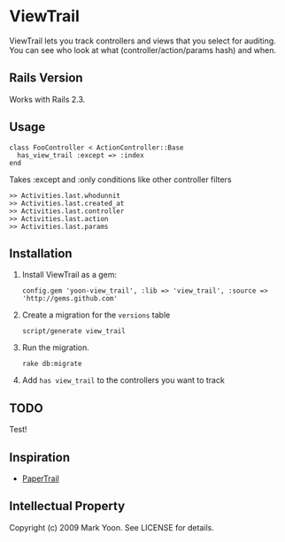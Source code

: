 # ViewTrail

ViewTrail lets you track controllers and views that you select for auditing. You can see who look at what (controller/action/params hash) and when.

## Rails Version

Works with Rails 2.3.

## Usage

    class FooController < ActionController::Base
      has_view_trail :except => :index
    end

Takes :except and :only conditions like other controller filters
    
    >> Activities.last.whodunnit
    >> Activities.last.created_at
    >> Activities.last.controller
    >> Activities.last.action
    >> Activities.last.params
    
## Installation

1. Install ViewTrail as a gem:
  
    `config.gem 'yoon-view_trail', :lib => 'view_trail', :source => 'http://gems.github.com'`

2. Create a migration for the `versions` table
    
    `script/generate view_trail`
  
3. Run the migration.
    
    `rake db:migrate`
  
4. Add `has view_trail` to the controllers you want to track

## TODO

Test!

## Inspiration

* [PaperTrail](http://github.com/airblade/paper_trail/)

## Intellectual Property

Copyright (c) 2009 Mark Yoon. See LICENSE for details.
